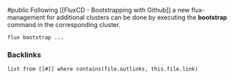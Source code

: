 #public
Following [[FluxCD - Bootstrapping with Github]] a new flux-management for additional clusters can be done by executing the **bootstrap** command in the corresponding cluster.

```
flux bootstrap ...
```


### Backlinks
```dataview 
list from [[#]] where contains(file.outlinks, this.file.link)
```

